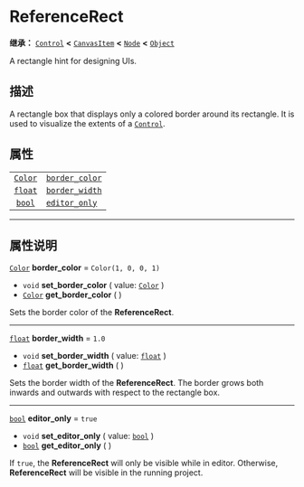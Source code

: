 <!-- ⚠ 请勿编辑本文件 ⚠ -->
<!-- 本文档使用脚本从 WeDot 引擎源码仓库生成。 -->
<!-- 生成脚本：https://github.com/WeDot-Engine/WeDot/tree/4.3/doc/tools/make_md.py； -->
<!-- 原文件：https://github.com/WeDot-Engine/WeDot/tree/4.3/doc/classes/ReferenceRect.xml。 -->

<div id="_class_referencerect"></div>

# ReferenceRect

**继承：** [`Control`](class_control.md) **<** [`CanvasItem`](class_canvasitem.md) **<** [`Node`](class_node.md) **<** [`Object`](class_object.md)

A rectangle hint for designing UIs.

## 描述

A rectangle box that displays only a colored border around its rectangle. It is used to visualize the extents of a [`Control`](class_control.md).

## 属性

|||
|:-:|:--|
| [`Color`](class_color.md) | [`border_color`](#class_referencerect_property_border_color) | ``Color(1, 0, 0, 1)`` |
| [`float`](class_float.md) | [`border_width`](#class_referencerect_property_border_width) | ``1.0``               |
| [`bool`](class_bool.md)   | [`editor_only`](#class_referencerect_property_editor_only)   | ``true``              |

<!-- rst-class:: classref-section-separator -->

---

## 属性说明

<div id="_class_referencerect_property_border_color"></div>

[`Color`](class_color.md) **border_color** = ``Color(1, 0, 0, 1)`` <div id="class_referencerect_property_border_color"></div>

- `void` **set_border_color** ( value: [`Color`](class_color.md) )
- [`Color`](class_color.md) **get_border_color** ( )

Sets the border color of the **ReferenceRect**.

<!-- rst-class:: classref-item-separator -->

---

<div id="_class_referencerect_property_border_width"></div>

[`float`](class_float.md) **border_width** = ``1.0`` <div id="class_referencerect_property_border_width"></div>

- `void` **set_border_width** ( value: [`float`](class_float.md) )
- [`float`](class_float.md) **get_border_width** ( )

Sets the border width of the **ReferenceRect**. The border grows both inwards and outwards with respect to the rectangle box.

<!-- rst-class:: classref-item-separator -->

---

<div id="_class_referencerect_property_editor_only"></div>

[`bool`](class_bool.md) **editor_only** = ``true`` <div id="class_referencerect_property_editor_only"></div>

- `void` **set_editor_only** ( value: [`bool`](class_bool.md) )
- [`bool`](class_bool.md) **get_editor_only** ( )

If `true`, the **ReferenceRect** will only be visible while in editor. Otherwise, **ReferenceRect** will be visible in the running project.

[^virtual]: 本方法通常需要用户覆盖才能生效。
[^const]: 本方法无副作用，不会修改该实例的任何成员变量。
[^vararg]: 本方法除了能接受在此处描述的参数外，还能够继续接受任意数量的参数。
[^constructor]: 本方法用于构造某个类型。
[^static]: 调用本方法无需实例，可直接使用类名进行调用。
[^operator]: 本方法描述的是使用本类型作为左操作数的有效运算符。
[^bitfield]: 这个值是由下列位标志构成位掩码的整数。
[^void]: 无返回值。
